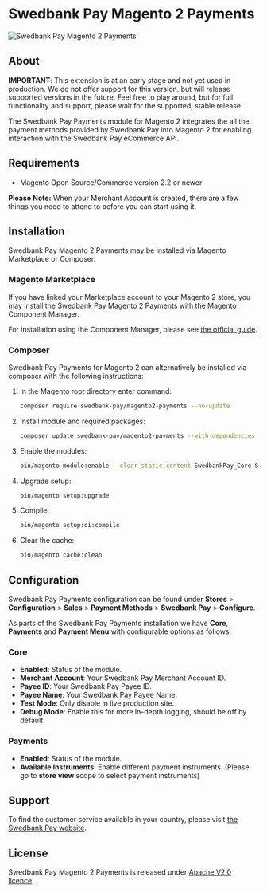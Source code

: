 # Swedbank Pay Magento 2 Payments

![Swedbank Pay Magento 2 Payments][opengraph-image]

## About

**IMPORTANT**: This extension is at an early stage and not yet used in production.
We do not offer support for this version, but will release supported versions
in the future. Feel free to play around, but for full functionality and support,
please wait for the supported, stable release.

The Swedbank Pay Payments module for Magento 2 integrates the all the payment methods provided by Swedbank Pay into Magento 2 for enabling interaction with the Swedbank Pay eCommerce API.

## Requirements

* Magento Open Source/Commerce version 2.2 or newer

**Please Note:** When your  Merchant Account is created, there are a few things you need to attend to before you can
start using it.

## Installation 

Swedbank Pay Magento 2 Payments may be installed via Magento Marketplace or Composer.

### Magento Marketplace

If you have linked your Marketplace account to your Magento 2 store, you may install the Swedbank Pay Magento 2 Payments 
with the Magento Component Manager.

For installation using the Component Manager, please see [the official guide][component-manager].

### Composer

Swedbank Pay Payments for Magento 2 can alternatively be installed via composer with
the following instructions:

1. In the Magento root directory enter command:

    ```sh
    composer require swedbank-pay/magento2-payments --no-update
    ```

2. Install module and required packages:

    ```sh
    composer update swedbank-pay/magento2-payments --with-dependencies
    ```

3. Enable the modules:

    ```sh
    bin/magento module:enable --clear-static-content SwedbankPay_Core SwedbankPay_Payments
    ```

4. Upgrade setup:

    ```sh
    bin/magento setup:upgrade
    ```

5. Compile:

    ```sh
    bin/magento setup:di:compile
    ```

6. Clear the cache:

    ```sh
    bin/magento cache:clean
    ```


## Configuration

Swedbank Pay Payments configuration can be found under **Stores** >
**Configuration** > **Sales** > **Payment Methods** > **Swedbank Pay** >
**Configure**.

As parts of the Swedbank Pay Payments installation we have **Core**, **Payments** and **Payment Menu**
with configurable options as follows:

### Core

* **Enabled**: Status of the module.
* **Merchant Account**: Your Swedbank Pay Merchant Account ID.
* **Payee ID**: Your Swedbank Pay Payee ID.
* **Payee Name**: Your Swedbank Pay Payee Name.
* **Test Mode**: Only disable in live production site.
* **Debug Mode**: Enable this for more in-depth logging, should be off by default.

### Payments

* **Enabled**: Status of the module.
* **Available Instruments**: Enable different payment instruments. (Please go to **store view** scope to select payment instruments)

## Support

To find the customer service available in your country, please visit
[the Swedbank Pay website][swedbank-pay].

## License

Swedbank Pay Magento 2 Payments is released under [Apache V2.0 licence][license].

[opengraph-image]: https://repository-images.githubusercontent.com/211832427/a3dde300-53e7-11ea-9c04-7a2cacb27ad2
[component-manager]: http://docs.magento.com/marketplace/user_guide/quick-tour/install-extension.html
[license]: LICENSE
[swedbank-pay]: https://swedbankpay.com/
